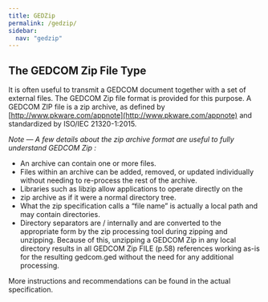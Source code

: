```yaml
---
title: GEDZip
permalink: /gedzip/
sidebar:
  nav: "gedzip"
---
```


## The GEDCOM Zip File Type

It is often useful to transmit a GEDCOM document together with a set of external
files. The GEDCOM Zip file format is provided for this purpose.
A GEDCOM ZIP file is a zip archive, as defined by [http://www.pkware.com/appnote](http://www.pkware.com/appnote)
and standardized by ISO/IEC 21320-1:2015.

*Note — A few details about the zip archive format are useful to fully understand GEDCOM Zip :*
- An archive can contain one or more files.
- Files within an archive can be added, removed, or updated
individually without needing to re-process the rest of the archive.
- Libraries such as libzip allow applications to operate directly on the
- zip archive as if it were a normal directory tree.
- What the zip specification calls a “file name” is actually a local path
and may contain directories.
- Directory separators are / internally and are converted to the
appropriate form by the zip processing tool during zipping and
unzipping. Because of this, unzipping a GEDCOM Zip in any local directory
results in all GEDCOM Zip FILE (p.58) references working as-is for the
resulting gedcom.ged without the need for any additional
processing.

More instructions and recommendations can be found in the actual specification.
